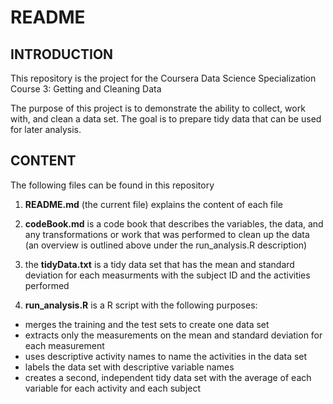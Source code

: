 README
================

INTRODUCTION
------------

This repository is the project for the Coursera Data Science Specialization Course 3: Getting and Cleaning Data 

The purpose of this project is to demonstrate the ability to collect, work with, and clean a data set. The goal is to prepare tidy data that can be used for later analysis.

CONTENT
-------

The following files can be found in this repository

1.  **README.md** (the current file) explains the content of each file

2.  **codeBook.md** is a code book that describes the variables, the data, and any transformations or work that was performed to clean up the data (an overview is outlined above under the run\_analysis.R description)

3.  the **tidyData.txt** is a tidy data set that has the mean and standard deviation for each measurments with the subject ID and the activities performed

4.  **run\_analysis.R** is a R script with the following purposes:

-   merges the training and the test sets to create one data set
-   extracts only the measurements on the mean and standard deviation for each measurement
-   uses descriptive activity names to name the activities in the data set
-   labels the data set with descriptive variable names
-   creates a second, independent tidy data set with the average of each variable for each activity and each subject